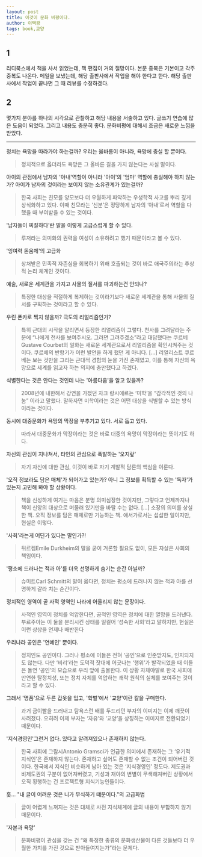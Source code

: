 ```yaml
---
layout: post
title: 이것이 문화 비평이다.
author: 이택광
tags: book,교양
---
```


## 1
리디북스에서 책을 사서 읽었는데, 책 편집이 거의 절망이다. 본문 중복은 기본이고 각주 중복도 나온다. 메일을 보냈는데, 해당 출판사에서 작업을 해야 한다고 한다. 해당 출판사에서 작업이 끝나면 그 때 리뷰를 수정하겠다.

## 2
몇가지 분야를 하나의 시각으로 관찰하고 해당 내용을 서술하고 있다. 글쓰기 연습에 많은 도움이 되었다. 그리고 내용도 충분히 좋다. 문화비평에 대해서 조금은 새로운 느낌을 받았다.

-----

정치는 욕망을 따라가야 하는걸까? 우리는 옳바름이 아니라, 욕망에 충실 할 뿐이다.
> 정치적으로 옳더라도 욕망은 그 올바른 길을 가지 않는다는 사실 말이다. 

아이의 관점에서 남자의 '아내'역할이 아니라 '아이'의 '엄마' 역할에 충실해야 하지 않는가? 아이가 남자의 것이라는 보이지 않는 소유관계가 있는걸까?
> 한국 사회는 친모를 양모보다 더 우월하게 파악하는 우생학적 사고를 뿌리 깊게 상식화하고 있다. 이때 친모라는 ‘신분’은 정당하게 남자의 ‘아내’로서 역할을 다했을 때 부여받을 수 있는 것이다. 

'남자들이 찌질하다'란 말을 이렇게 고급스럽게 할 수 있다.
> 루저라는 의미화의 권력을 여성이 소유하려고 했기 때문이라고 볼 수 있다. 

'잉여력 돋움체'의 고급화
> 상처받은 민족적 자존심을 회복하기 위해 호출되는 것이 바로 애국주의라는 추상적 논리 체계인 것이다. 

예술, 새로운 세계관을 가지고 사물의 질서를 파괴하는건 안되나?
> 특정한 대상을 적절하게 복제하는 것이라기보다 새로운 세계관을 통해 사물의 질서를 구획하는 것이라고 할 수 있다. 

우린 폰카로 찍지 않을까? 극도의 리얼리즘인가?
> 특히 근대의 시작을 알리면서 등장한 리얼리즘이 그렇다. 천사를 그려달라는 주문에 “나에게 천사를 보여주시오. 그러면 그려주겠소”라고 대답했다는 쿠르베Gustave Courbet의 일화는 새로운 세계관으로서 리얼리즘을 확인시켜주는 것이다. 쿠르베의 반항기가 이런 발언을 하게 했던 게 아니다. [...] 리얼리스트 쿠르베는 보는 것만을 그리는 근대적 경험의 눈을 가진 존재였고, 이를 통해 자신의 욕망으로 세계를 읽고자 하는 의지에 충만했다고 하겠다. 

식별한다는 것은 안다는 것인데 나는 '아름다움'을 알고 있을까?
> 2008년에 내한해서 강연을 가졌던 자크 랑시에르는 ‘미학’을 “감각적인 것의 나눔” 이라고 말했다. 말하자면 미학이라는 것은 어떤 대상을 식별할 수 있는 방식이라는 것이다. 

동시에 대중문화가 욕망의 막장을 부추기고 있다. 서로 돕고 있다.
> 따라서 대중문화가 막장이라는 것은 바로 대중의 욕망이 막장이라는 뜻이기도 하다. 

자신의 관심이 지나쳐서, 타인의 관심으로 폭발하는 '오지랖' 
> 자기 자신에 대한 관심, 이것이 바로 자기 계발적 담론의 핵심을 이룬다. 

'오직 정보라도 담은 매체'가 되어가고 있는가? 아니 그 정보를 획득할 수 있는 '독자'가 있는지 고민해 봐야 할 상황이다.
> 책을 신성하게 여기는 마음은 분명 의미심장한 것이지만, 그렇다고 언제까지나 책이 신앙의 대상으로 머물러 있기만을 바랄 수는 없다. [...] 소장의 의미를 상실한 책. 오직 정보를 담은 매체로만 기능하는 책. 애서가로서는 섭섭한 일이지만, 현실은 이렇다. 

'사회'라는게 어딘가 있다는 말인가?!
> 뒤르켐Emile Durkheim의 말을 굳이 거론할 필요도 없이, 모든 자살은 사회의 책임이다. 

'평소에 드러나는 적과 아'를 더욱 선명하게 숨기는 순간 아닐까?
> 슈미트Carl Schmitt의 말이 옳다면, 정치는 평소에 드러나지 않는 적과 아를 선명하게 갈라 치는 순간이다. 

정치적인 영역이 곧 사적 영역인 나라에 어울리지 않는 문장이다.
> 사적인 영역이 정치를 억압한다면, 공적인 영역은 정치에 대한 열망을 드러낸다. 부르주아는 이 둘을 분리시킨 상태를 일컬어 ‘성숙한 사회’라고 말하지만, 현실은 이런 상상을 언제나 배반한다 

우리나라 공인은 '연예인' 뿐이다.
> 정치인도 공인이다. 그러나 평소에 이들은 전혀 ‘공인’으로 인준받지도, 인지되지도 않는다. 다만 ‘비리’라는 도덕적 잣대에 어긋나는 ‘행위’가 발각되었을 때 이들은 돌연 ‘공인’의 모습으로 우리 앞에 출몰한다. 이 상황 자체야말로 한국 사회에 만연한 탈정치성, 또는 정치 자체를 억압하는 쾌락 원칙의 실체를 보여주는 것이라고 할 수 있다.  

그래서 '명품'으로 두른 갑옷을 입고, '학벌'에서 '교양'이란 칼을 구매한다.
> 과거 금이빨을 드러내고 탐욕스런 배를 두드리던 부자의 이미지는 이제 깨끗이 사려졌다. 오히려 이제 부자는 ‘자유’와 ‘교양’을 상징하는 이미지로 전환되었기 때문이다.

'지식경영인'그런거 없다. 있다고 알려져있으나 존재하지 않는다.
> 한국 사회에 그람시Antonio Gramsci가 언급한 의미에서 존재하는 그 ‘유기적 지식인’은 존재하지 않는다. 존재하고 싶어도 존재할 수 없는 조건이 되어버린 것이다. 한국에서 지식인 비슷하게 남아 있는 것은 ‘지식경영인’ 정도다. 제도권과 비제도권의 구분이 없어져버렸고, 기성과 재야의 변별이 무색해져버린 상황에서 오직 횡행하는 건 프로젝트형 지식기능인들이다. 

훗... "내 글이 어려운 것은 니가 무식하기 떄문이다."의 고급화법
> 글이 어렵게 느껴지는 것은 대체로 사전 지식체계에 글의 내용이 부합하지 않기 때문이다. 

'자본과 욕망'
> 문화비평이 관심을 갖는 건 “왜 특정한 종류의 문화생산물이 다른 것들보다 더 우월한 가치를 가진 것으로 받아들여지는가”라는 문제다. 

